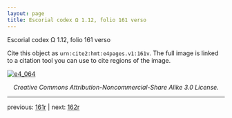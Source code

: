 ```yaml
---
layout: page
title: Escorial codex Ω 1.12, folio 161 verso
---
```


Escorial codex Ω 1.12, folio 161 verso

Cite this object as `urn:cite2:hmt:e4pages.v1:161v`.  The full image is linked to a citation tool you can use to cite regions of the image.

[![e4_064](http://www.homermultitext.org/iipsrv?IIIF=/project/homer/pyramidal/deepzoom/hmt/e4img/2017a/e4_064.tif/full/800,/0/default.jpg)](http://www.homermultitext.org/ict2/?urn=urn:cite2:hmt:e4img.2017a:e4_064) 

<p style="text-align: center; font-style: italic;">Creative Commons Attribution-Noncommercial-Share Alike 3.0 License.</p>

---

previous: [161r](../161r/) | next: [162r](../162r/)
